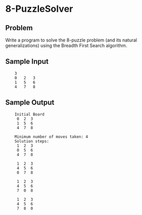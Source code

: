 
# 8-PuzzleSolver

## Problem
Write a program to solve the 8-puzzle problem (and its natural generalizations) using the Breadth First Search algorithm.

## Sample Input

		3
		0   2   3
		1   5   6
		4   7   8

## Sample Output

		Initial Board
		 0  2  3 
		 1  5  6 
		 4  7  8 

		Minimum number of moves taken: 4
		Solution steps: 
		 1  2  3 
		 0  5  6 
		 4  7  8 

		 1  2  3 
		 4  5  6 
		 0  7  8 

		 1  2  3 
		 4  5  6 
		 7  0  8 

		 1  2  3 
		 4  5  6 
		 7  8  0 
